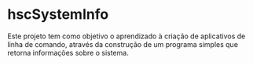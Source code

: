 # hscSystemInfo
Este projeto tem como objetivo o aprendizado à criação de aplicativos de linha de comando, através da construção de um programa simples que retorna informações sobre o sistema.
